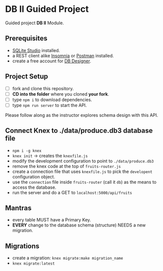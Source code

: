# DB II Guided Project

Guided project **DB II** Module.

## Prerequisites

- [SQLite Studio](https://sqlitestudio.pl/index.rvt?act=download) installed.
- a REST client alike [Insomnia](https://insomnia.rest/download/) or [Postman](https://www.getpostman.com/downloads/) installed.
- create a free account for [DB Designer](https://dbdesigner.net).

## Project Setup

- [ ] fork and clone this repository.
- [ ] **CD into the folder** where you cloned **your fork**.
- [ ] type `npm i` to download dependencies.
- [ ] type `npm run server` to start the API.

Please follow along as the instructor explores schema design with this API.

## Connect Knex to ./data/produce.db3 database file

- `npm i -g knex`
- `knex init` -> creates the `knexfile.js`
- modify the development configuration to point to `./data/produce.db3`
- remove the knex code at the top of `fruits-router.js`
- create a connection file that uses `knexfile.js` to pick the `developent` configuration object.
- use the `connection` file inside `fruits-router` (call it `db`) as the means to access the database.
- run the server and do a GET to `localhost:5000/api/fruits`

## Mantras

- every table MUST have a Primary Key.
- **EVERY** change to the database schema (structure) NEEDS a new migration.

## Migrations

- create a migration: `knex migrate:make migration_name`
- `knex migrate:latest`
